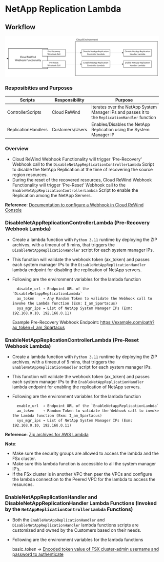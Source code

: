 # NetApp Replication Lambda

## Workflow

![NetApp Replication Workflow](netapp-replication-workflow.jpeg)


### Resposibities and Purposes

| Scripts               | Responsibility     | Purpose                                                                                         |
|-----------------------|--------------------|-------------------------------------------------------------------------------------------------|
| ControllerScripts     |  Cloud ReWind      | Iterates over the NetApp System Manager IPs and passes it to the `ReplicationHandler` function  |
| ReplicationHandlers   |  Customers/Users   | Enables/Disables the NetApp Replication using the System Manager IP                             |

### Overview

- Cloud ReWind Webhook Functionality will trigger 'Pre-Recovery' Webhook call to the `DisableNetAppReplicationControllerLambda` Script to disable the NetApp Replication at the time of recovering the source region resources.
- During the reset of the recovered resources, Cloud ReWind Webhook Functionality will trigger 'Pre-Reset' Webhook call to the `EnableNetAppReplicationControllerLambda` Script to enable the Replication among the NetApp Servers.

**Reference**: [Documentation to configure a Webhook in Cloud ReWind Console](https://documentation.commvault.com/cloud_rewind/webhooks.html)


### DisableNetAppReplicationControllerLambda (Pre-Recovery Webhook Lambda)
- Create a lambda function with `Python 3.11` runtime by deploying the ZIP archives, with a timeout of 5 mins, that triggers the `DisableNetAppReplicationHandler` script for each system manager IPs.
- This function will validate the webhook token (ax_token) and passes each system manager IPs to the `DisableNetAppReplicationHandler` lambda endpoint for disabling the replication of NetApp servers.
- Following are the environment variables for the lambda function

		disable_url → Endpoint URL of the `DisableNetappReplicationLambda`
		ax_token    → Any Random Token to validate the Webhook call to invoke the Lambda function (Exm: I_am_Spartacus)
		sys_mgr_ips → List of NetApp System Manager IPs (Exm: 192.168.0.10, 192.168.0.11)

	Example Pre-Recovery Webhook Endpoint: https://example.com/path?ax_token=I_am_Spartacus

### EnableNetAppReplicationControllerLambda (Pre-Reset Webhook Lambda)
- Create a lambda function with `Python 3.11` runtime by deploying the ZIP archives, with a timeout of 5 mins, that triggers the `EnableNetAppReplicationHandler` script for each system manager IPs.
- This function will validate the webhook token (ax_token) and passes each system manager IPs to the `EnableNetAppReplicationHandler` lambda endpoint for enabling the replication of NetApp servers.
- Following are the environment variables for the lambda function

		enable_url  → Endpoint URL of the `EnableNetappReplicationLambda`
		ax_token    → Random Token to validate the Webhook call to invoke the Lambda function (Exm: I_am_Spartacus)
		sys_mgr_ips → List of NetApp System Manager IPs (Exm: 192.168.0.10, 192.168.0.11)

**Reference**: [Zip archives for AWS Lambda](https://docs.aws.amazon.com/lambda/latest/dg/python-package.html#python-package-create-dependencies)

**Note**: 
- Make sure the security groups are allowed to access the lambda and the FSx cluster.
- Make sure this lambda function is accessible to all the system manager IP’s.
- If the FSx cluster is in another VPC then peer the VPCs and configure the lambda connection to the Peered VPC for the lambda to access the resources.


### EnableNetAppReplicationHandler and DisableNetAppReplicationHandler Lambda Functions (Invoked by the `NetAppReplicationControllerLambda` Functions)

- Both the `EnableNetAppReplicationHandler` and `DisableNetAppReplicationHandler` lambda functions scripts are customized and owned by the Customers based on their needs. 
- Following are the environment variables for the lambda functions

	
	basic_token → [Encoded token value of FSX cluster-admin username and password to authenticate](https://mixedanalytics.com/tools/basic-authentication-generator/)
